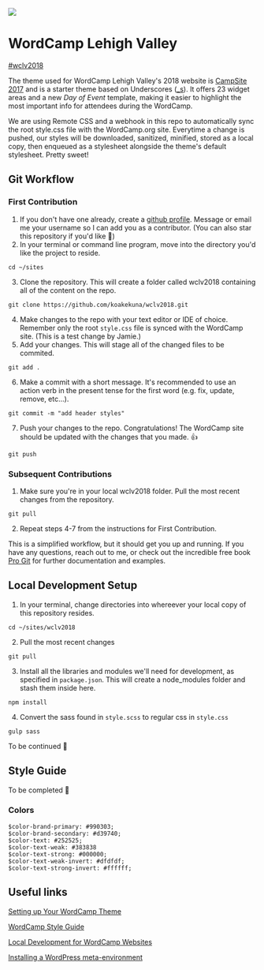 [![](https://2018.lehighvalley.wordcamp.org/files/2018/04/WordCamp-GearLogo-300x300.png)](https://2018.lehighvalley.wordcamp.org/)

# WordCamp Lehigh Valley
[#wclv2018](https://2018.lehighvalley.wordcamp.org/)

The theme used for WordCamp Lehigh Valley's 2018 website is [CampSite 2017](https://make.wordpress.org/community/2017/05/08/the-new-wordcamp-base-theme-campsite-2017/) and is a starter theme based on Underscores ([_s](https://underscores.me/)). It offers 23 widget areas and a new *Day of Event* template, making it easier to highlight the most important info for attendees during the WordCamp.

We are using Remote CSS and a webhook in this repo to automatically sync the root style.css file with the WordCamp.org site. Everytime a change is pushed, our styles will be downloaded, sanitized, minified, stored as a local copy, then enqueued as a stylesheet alongside the theme's default stylesheet. Pretty sweet! 

## Git Workflow

### First Contribution
1. If you don't have one already, create a [github profile](https://github.com). Message or email me your username so I can add you as a contributor. (You can also star this repository if you'd like :star2:)
2. In your terminal or command line program, move into the directory you'd like the project to reside.
```
cd ~/sites
```
3. Clone the repository. This will create a folder called wclv2018 containing all of the content on the repo.
```
git clone https://github.com/koakekuna/wclv2018.git
```
4. Make changes to the repo with your text editor or IDE of choice. Remember only the root `style.css` file is synced with the WordCamp site. (This is a test change by Jamie.)
5. Add your changes. This will stage all of the changed files to be commited.
```
git add .
```
6. Make a commit with a short message. It's recommended to use an action verb in the present tense for the first word (e.g. fix, update, remove, etc...).
```
git commit -m "add header styles"
```
7. Push your changes to the repo. Congratulations! The WordCamp site should be updated with the changes that you made. :thumbsup:
```
git push
```

### Subsequent Contributions
1. Make sure you're in your local wclv2018 folder. Pull the most recent changes from the repository.
```
git pull
```
2. Repeat steps 4-7 from the instructions for First Contribution.

This is a simplified workflow, but it should get you up and running. If you have any questions, reach out to me, or check out the incredible free book [Pro Git](https://git-scm.com/book/en/v2) for further documentation and examples.

## Local Development Setup
1. In your terminal, change directories into whereever your local copy of this repository resides.
```
cd ~/sites/wclv2018
```
2. Pull the most recent changes
```
git pull
```
3. Install all the libraries and modules we'll need for development, as specified in `package.json`. This will create a node_modules folder and stash them inside here.
```
npm install
```
4. Convert the sass found in `style.scss` to regular css in `style.css`
```
gulp sass
```

To be continued :construction:

## Style Guide
To be completed :construction:

### Colors
```
$color-brand-primary: #990303;
$color-brand-secondary: #d39740;
$color-text: #252525;
$color-text-weak: #383838
$color-text-strong: #000000;
$color-text-weak-invert: #dfdfdf;
$color-text-strong-invert: #ffffff;
```

## Useful links

[Setting up Your WordCamp Theme](https://make.wordpress.org/community/handbook/wordcamp-organizer/first-steps/web-presence/setting-up-your-wordcamp-theme/)

[WordCamp Style Guide](https://github.com/lucijanblagonic/wordcamp-style-guide)

[Local Development for WordCamp Websites](https://ryelle.codes/2016/07/local-development-for-wordcamp-websites/)

[Installing a WordPress meta-environment](https://github.com/WordPress/meta-environment/blob/master/docs/install.md)

